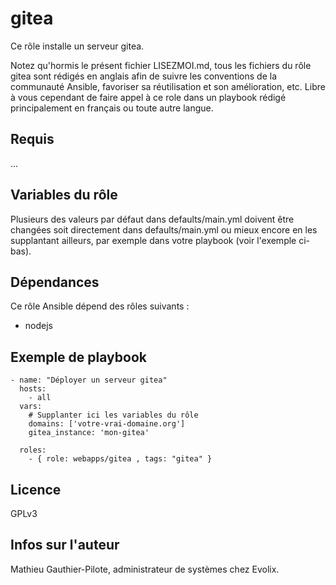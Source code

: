 gitea
=====

Ce rôle installe un serveur gitea. 

Notez qu'hormis le présent fichier LISEZMOI.md, tous les fichiers du rôle gitea sont rédigés en anglais afin de suivre les conventions de la communauté Ansible, favoriser sa réutilisation et son amélioration, etc. Libre à vous cependant de faire appel à ce role dans un playbook rédigé principalement en français ou toute autre langue.

Requis
------

...

Variables du rôle
-----------------

Plusieurs des valeurs par défaut dans defaults/main.yml doivent être changées soit directement dans defaults/main.yml ou mieux encore en les supplantant ailleurs, par exemple dans votre playbook (voir l'exemple ci-bas).

Dépendances
------------

Ce rôle Ansible dépend des rôles suivants :

- nodejs

Exemple de playbook
-------------------

```
- name: "Déployer un serveur gitea"
  hosts: 
    - all
  vars:
    # Supplanter ici les variables du rôle
    domains: ['votre-vrai-domaine.org']
    gitea_instance: 'mon-gitea'

  roles:
    - { role: webapps/gitea , tags: "gitea" }
```

Licence
-------

GPLv3

Infos sur l'auteur
------------------

Mathieu Gauthier-Pilote, administrateur de systèmes chez Evolix.
